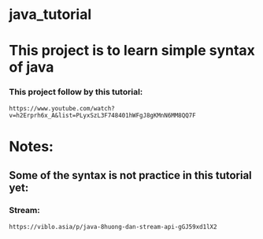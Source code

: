 # java_tutorial

# This project is to learn simple syntax of java

### This project follow by this tutorial:
`https://www.youtube.com/watch?v=h2Erprh6x_A&list=PLyxSzL3F748401hWFgJ8gKMnN6MM8QQ7F`

# Notes:

## Some of the syntax is not practice in this tutorial yet:

### Stream:
`https://viblo.asia/p/java-8huong-dan-stream-api-gGJ59xd1lX2`